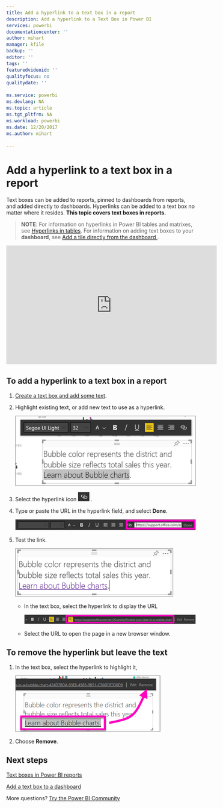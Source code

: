 ```yaml
---
title: Add a hyperlink to a text box in a report
description: Add a hyperlink to a Text Box in Power BI
services: powerbi
documentationcenter: ''
author: mihart
manager: kfile
backup: ''
editor: ''
tags: ''
featuredvideoid: ''
qualityfocus: no
qualitydate: ''

ms.service: powerbi
ms.devlang: NA
ms.topic: article
ms.tgt_pltfrm: NA
ms.workload: powerbi
ms.date: 12/20/2017
ms.author: mihart

---
```

# Add a hyperlink to a text box in a report
Text boxes can be added to reports, pinned to dashboards from reports, and added directly to dashboards. Hyperlinks can be added to a text box no matter where it resides. **This topic covers text boxes in reports.**

> **NOTE**: For information on hyperlinks in Power BI tables and matrixes, see [Hyperlinks in tables](power-bi-hyperlinks-in-tables.md). For information on adding text boxes to your **dashboard**, see [Add a tile directly from the dashboard ](service-dashboard-add-widget.md). 
> 
> 

<iframe width="560" height="315" src="https://www.youtube.com/embed/_3q6VEBhGew#t=0m55s" frameborder="0" allowfullscreen></iframe>


## To add a hyperlink to a text box in a report
1. [Create a text box and add some text](power-bi-reports-add-text-and-shapes.md). 
2. Highlight existing text, or add new text to use as a hyperlink.
   
   ![](media/service-add-hyperlink-to-text-box/power-bi-hyperlink-new.png)
3. Select the hyperlink icon  ![](media/service-add-hyperlink-to-text-box/power-bi-hyperlink-icon.png) .
4. Type or paste the URL in the hyperlink field, and select **Done**.
   
   ![](media/service-add-hyperlink-to-text-box/power-bi-add-link.png)
5. Test the link.  
   
   ![](media/service-add-hyperlink-to-text-box/power-bi-test-link.png)
   
   * In the text box, select the hyperlink to display the URL
     
      ![](media/service-add-hyperlink-to-text-box/power-bi-hyperlink-edit.png)
   * Select the URL to open the page in a new browser window.

## To remove the hyperlink but leave the text
1. In the text box, select the hyperlink to highlight it,
   
     ![](media/service-add-hyperlink-to-text-box/power-bi-hyperlink-remove.png)
2. Choose **Remove**. 

## Next steps
[Text boxes in Power BI reports](power-bi-reports-add-text-and-shapes.md)

[Add a text box to a dashboard ](service-dashboard-add-widget.md)

More questions? [Try the Power BI Community](http://community.powerbi.com/)

